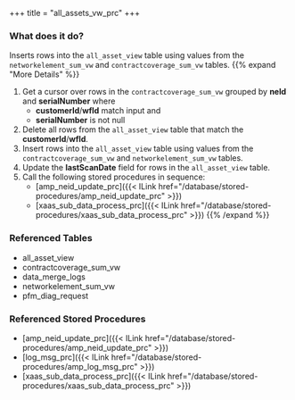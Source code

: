 +++
title = "all_assets_vw_prc"
+++

### What does it do?
Inserts rows into the `all_asset_view` table using values from the `networkelement_sum_vw` and `contractcoverage_sum_vw` tables.
{{% expand "More Details" %}}
1. Get a cursor over rows in the `contractcoverage_sum_vw` grouped by **neId** and **serialNumber** where
   - **customerId**/**wfId** match input and
   - **serialNumber** is not null
2. Delete all rows from the `all_asset_view` table that match the **customerId**/**wfId**.
3. Insert rows into the `all_asset_view` table using values from the `contractcoverage_sum_vw` and `networkelement_sum_vw` tables.
4. Update the **lastScanDate** field for rows in the `all_asset_view` table.
5. Call the following stored procedures in sequence:
   - [amp_neid_update_prc]({{< ILink href="/database/stored-procedures/amp_neid_update_prc" >}})
   - [xaas_sub_data_process_prc]({{< ILink href="/database/stored-procedures/xaas_sub_data_process_prc" >}})
{{% /expand %}}

### Referenced Tables
- all_asset_view
- contractcoverage_sum_vw
- data_merge_logs
- networkelement_sum_vw
- pfm_diag_request

### Referenced Stored Procedures
- [amp_neid_update_prc]({{< ILink href="/database/stored-procedures/amp_neid_update_prc" >}})
- [log_msg_prc]({{< ILink href="/database/stored-procedures/amp_log_msg_prc" >}})
- [xaas_sub_data_process_prc]({{< ILink href="/database/stored-procedures/xaas_sub_data_process_prc" >}})
